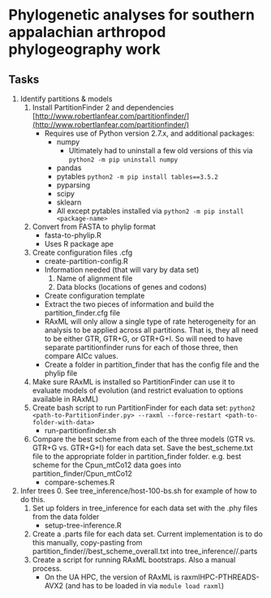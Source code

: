 # Phylogenetic analyses for southern appalachian arthropod phylogeography work

## Tasks
1. Identify partitions & models
    1. Install PartitionFinder 2 and dependencies [http://www.robertlanfear.com/partitionfinder/](http://www.robertlanfear.com/partitionfinder/)
        + Requires use of Python version 2.7.x, and additional packages:
            + numpy
                + Ultimately had to uninstall a few old versions of this via
                `python2 -m pip uninstall numpy`
            + pandas
            + pytables `python2 -m pip install tables==3.5.2`
            + pyparsing
            + scipy
            + sklearn
            + All except pytables installed via `python2 -m pip install <package-name>`
    2. Convert from FASTA to phylip format
        + fasta-to-phylip.R
        + Uses R package ape
    3. Create configuration files .cfg
        + create-partition-config.R
        + Information needed (that will vary by data set)
            1. Name of alignment file
            2. Data blocks (locations of genes and codons)
        + Create configuration template
        + Extract the two pieces of information and build the partition_finder.cfg file
        + RAxML will only allow a single type of rate heterogeneity for an analysis to be applied across all partitions. That is, they all need to be either GTR, GTR+G, or GTR+G+I. So will need to have separate partitionfinder runs for each of those three, then compare AICc values.
        + Create a folder in partition_finder that has the config file and the phylip file
    4. Make sure RAxML is installed so PartitionFinder can use it to evaluate models of evolution (and restrict evaluation to options available in RAxML)
    5. Create bash script to run PartitionFinder for each data set: `python2 <path-to-PartitionFinder.py> --raxml --force-restart <path-to-folder-with-data>`
        + run-partitionfinder.sh
    6. Compare the best scheme from each of the three models (GTR vs. GTR+G vs. GTR+G+I) for each data set. Save the best_scheme.txt file to the appropriate folder in partition_finder folder. e.g. best scheme for the Cpun_mtCo12 data goes into partition_finder/Cpun_mtCo12
        + compare-schemes.R
2. Infer trees
    0. See tree_inference/host-100-bs.sh for example of how to do this.
    1. Set up folders in tree_inference for each data set with the .phy files from the data folder
        + setup-tree-inference.R
    2. Create a .parts file for each data set. Current implementation is to do this manually, copy-pasting from partition_finder/<DATASET>/best_scheme_overall.txt into tree_inference/<DATASET>/<DATASET>.parts
    3. Create a script for running RAxML bootstraps. Also a manual process.
        + On the UA HPC, the version of RAxML is raxmlHPC-PTHREADS-AVX2 (and has to be loaded in via `module load raxml`)